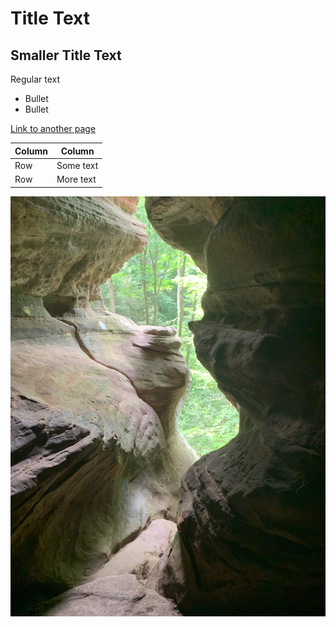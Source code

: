 # Title Text
## Smaller Title Text
Regular text

- Bullet
- Bullet

[Link to another page](models/brew.md)

  | Column | Column     |
  |--------|------------|
  | Row    | Some text  |
  | Row    | More text  |

![Sampel Image](Background.png)
